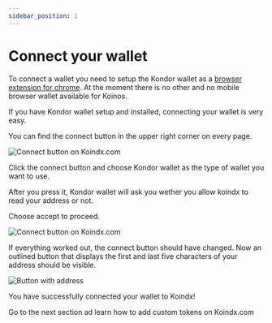 ```yaml
---
sidebar_position: 1
---
```


# Connect your wallet

To connect a wallet you need to setup the Kondor wallet as a [browser extension for chrome](https://chrome.google.com/webstore/detail/kondor/ghipkefkpgkladckmlmdnadmcchefhjl).
At the moment there is no other and no mobile browser wallet available for Koinos.

If you have Kondor wallet setup and installed, connecting your wallet is very easy. 

You can find the connect button in the upper right corner on every page.

![Connect button on Koindx.com](/img/doc_img/connect.png)

Click the connect button and choose Kondor wallet as the type of wallet you want to use.

After you press it, Kondor wallet will ask you wether you allow koindx to read your address or not.

Choose accept to proceed.

![Connect button on Koindx.com](/img/doc_img/kondor_wallet_address.png)

If everything worked out, the connect button should have changed. 
Now an outlined button that displays the first and last five characters of your address should be visible.

![Button with address](/img/doc_img/accepted_address_button.png)

You have successfully connected your wallet to Koindx! 

Go to the next section ad learn how to add custom tokens on Koindx.com